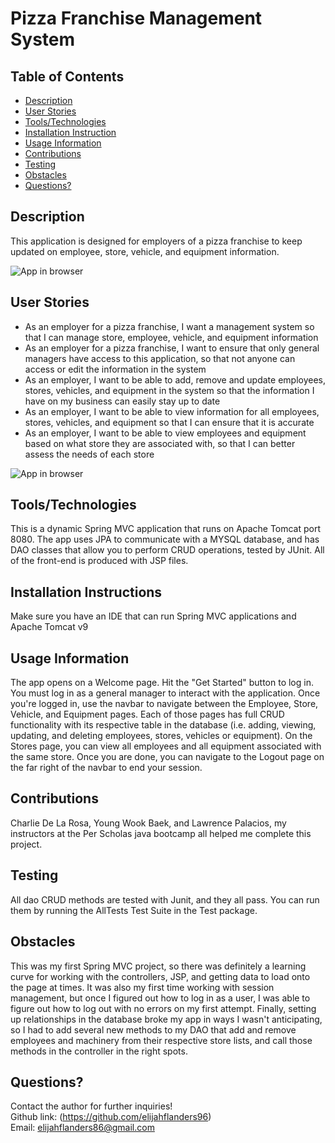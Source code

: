 # Pizza Franchise Management System

## Table of Contents
* [Description](#Description)
* [User Stories](#User-Stories)
* [Tools/Technologies](#Tools/Technologies)
* [Installation Instruction](#Installation-Instructions)
* [Usage Information](#Usage-Information)
* [Contributions](#Contributions)
* [Testing](#Testing)
* [Obstacles](#Obstacles)
* [Questions?](#Questions?)

## Description
This application is designed for employers of a pizza franchise to keep updated on employee, store, vehicle, and equipment information.

![App in browser](./WebContent/resources/images/pizzaShopWelcome.png)

## User Stories
- As an employer for a pizza franchise, I want a management system so that I can manage store, employee, vehicle, and equipment information
-	As an employer for a pizza franchise, I want to ensure that only general managers have access to this application, so that not anyone can access or edit the information in the system
-	As an employer, I want to be able to add, remove and update employees, stores, vehicles, and equipment in the system so that the information I have on my business can easily stay up to date
-	As an employer, I want to be able to view information for all employees, stores, vehicles, and equipment so that I can ensure that it is accurate
-	As an employer, I want to be able to view employees and equipment based on what store they are associated with, so that I can better assess the needs of each store

![App in browser](./WebContent/resources/images/pizzaShopStores.png)

## Tools/Technologies
This is a dynamic Spring MVC application that runs on Apache Tomcat port 8080. The app uses JPA to communicate with a MYSQL database, and has DAO classes that allow you to perform CRUD operations, tested by JUnit. All of the front-end is produced with JSP files.
## Installation Instructions
Make sure you have an IDE that can run Spring MVC applications and Apache Tomcat v9

## Usage Information
The app opens on a Welcome page. Hit the "Get Started" button to log in. You must log in as a general manager to interact with the application. Once you're logged in, use the navbar to navigate between the Employee, Store, Vehicle, and Equipment pages. Each of those pages has full CRUD functionality with its respective table in the database (i.e. adding, viewing,  updating, and deleting employees, stores, vehicles or equipment). On the Stores page, you can view all employees and all equipment associated with the same store. Once you are done, you can navigate to the Logout page on the far right of the navbar to end your session.

## Contributions
Charlie De La Rosa, Young Wook Baek, and Lawrence Palacios, my instructors at the Per Scholas java bootcamp all helped me complete this project.

## Testing
All dao CRUD methods are tested with Junit, and they all pass. You can run them by running the AllTests Test Suite in the Test package.

## Obstacles
This was my first Spring MVC project, so there was definitely a learning curve for working with the controllers, JSP, and getting data to load onto the page at times. It was also my first time working with session management, but once I figured out how to log in as a user, I was able to figure out how to log out with no errors on my first attempt. Finally, setting up relationships in the database broke my app in ways I wasn't anticipating, so I had to add several new methods to my DAO that add and remove employees and machinery from their respective store lists, and call those methods in the controller in the right spots.
## Questions?
Contact the author for further inquiries!<br>
Github link: (https://github.com/elijahflanders96)<br>
Email: elijahflanders86@gmail.com

